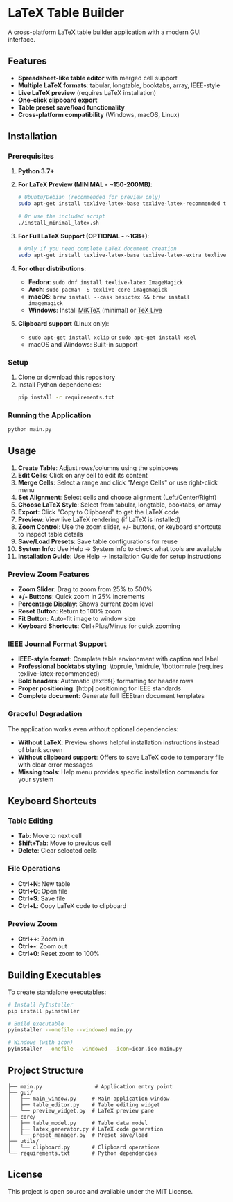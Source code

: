 # LaTeX Table Builder

A cross-platform LaTeX table builder application with a modern GUI interface.

## Features

- **Spreadsheet-like table editor** with merged cell support
- **Multiple LaTeX formats**: tabular, longtable, booktabs, array, IEEE-style
- **Live LaTeX preview** (requires LaTeX installation)
- **One-click clipboard export**
- **Table preset save/load functionality**
- **Cross-platform compatibility** (Windows, macOS, Linux)

## Installation

### Prerequisites

1. **Python 3.7+**

2. **For LaTeX Preview (MINIMAL - ~150-200MB)**:
   ```bash
   # Ubuntu/Debian (recommended for preview only)
   sudo apt-get install texlive-latex-base texlive-latex-recommended texlive-fonts-recommended imagemagick
   
   # Or use the included script
   ./install_minimal_latex.sh
   ```
   
3. **For Full LaTeX Support (OPTIONAL - ~1GB+)**:
   ```bash
   # Only if you need complete LaTeX document creation
   sudo apt-get install texlive-latex-base texlive-latex-extra texlive-fonts-recommended
   ```

4. **For other distributions**:
   - **Fedora**: `sudo dnf install texlive-latex ImageMagick`
   - **Arch**: `sudo pacman -S texlive-core imagemagick`
   - **macOS**: `brew install --cask basictex && brew install imagemagick`
   - **Windows**: Install [MiKTeX](https://miktex.org/) (minimal) or [TeX Live](https://www.tug.org/texlive/)

5. **Clipboard support** (Linux only):
   - `sudo apt-get install xclip` or `sudo apt-get install xsel`
   - macOS and Windows: Built-in support

### Setup

1. Clone or download this repository
2. Install Python dependencies:
   ```bash
   pip install -r requirements.txt
   ```

### Running the Application

```bash
python main.py
```

## Usage

1. **Create Table**: Adjust rows/columns using the spinboxes
2. **Edit Cells**: Click on any cell to edit its content
3. **Merge Cells**: Select a range and click "Merge Cells" or use right-click menu
4. **Set Alignment**: Select cells and choose alignment (Left/Center/Right)
5. **Choose LaTeX Style**: Select from tabular, longtable, booktabs, or array
6. **Export**: Click "Copy to Clipboard" to get the LaTeX code
7. **Preview**: View live LaTeX rendering (if LaTeX is installed)
8. **Zoom Control**: Use the zoom slider, +/- buttons, or keyboard shortcuts to inspect table details
9. **Save/Load Presets**: Save table configurations for reuse
10. **System Info**: Use Help → System Info to check what tools are available
11. **Installation Guide**: Use Help → Installation Guide for setup instructions

### Preview Zoom Features
- **Zoom Slider**: Drag to zoom from 25% to 500%
- **+/- Buttons**: Quick zoom in 25% increments
- **Percentage Display**: Shows current zoom level
- **Reset Button**: Return to 100% zoom
- **Fit Button**: Auto-fit image to window size
- **Keyboard Shortcuts**: Ctrl+Plus/Minus for quick zooming

### IEEE Journal Format Support
- **IEEE-style format**: Complete table environment with caption and label
- **Professional booktabs styling**: \toprule, \midrule, \bottomrule (requires texlive-latex-recommended)
- **Bold headers**: Automatic \textbf{} formatting for header rows
- **Proper positioning**: [htbp] positioning for IEEE standards
- **Complete document**: Generate full IEEEtran document templates

### Graceful Degradation

The application works even without optional dependencies:

- **Without LaTeX**: Preview shows helpful installation instructions instead of blank screen
- **Without clipboard support**: Offers to save LaTeX code to temporary file with clear error messages
- **Missing tools**: Help menu provides specific installation commands for your system

## Keyboard Shortcuts

### Table Editing
- **Tab**: Move to next cell
- **Shift+Tab**: Move to previous cell
- **Delete**: Clear selected cells

### File Operations
- **Ctrl+N**: New table
- **Ctrl+O**: Open file
- **Ctrl+S**: Save file
- **Ctrl+L**: Copy LaTeX code to clipboard

### Preview Zoom
- **Ctrl++**: Zoom in
- **Ctrl+-**: Zoom out
- **Ctrl+0**: Reset zoom to 100%

## Building Executables

To create standalone executables:

```bash
# Install PyInstaller
pip install pyinstaller

# Build executable
pyinstaller --onefile --windowed main.py

# Windows (with icon)
pyinstaller --onefile --windowed --icon=icon.ico main.py
```

## Project Structure

```
├── main.py                 # Application entry point
├── gui/
│   ├── main_window.py     # Main application window
│   ├── table_editor.py    # Table editing widget
│   └── preview_widget.py  # LaTeX preview pane
├── core/
│   ├── table_model.py     # Table data model
│   ├── latex_generator.py # LaTeX code generation
│   └── preset_manager.py  # Preset save/load
├── utils/
│   └── clipboard.py       # Clipboard operations
└── requirements.txt       # Python dependencies
```

## License

This project is open source and available under the MIT License.